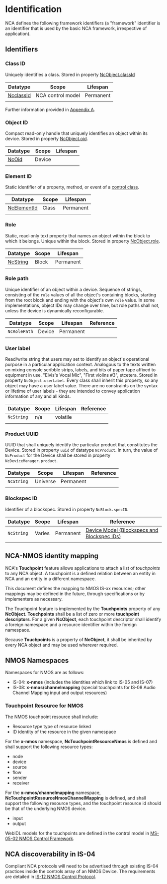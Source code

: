 # Identification

NCA defines the following framework identifiers (a "framework" identifier is an identifier that is used by the basic NCA framework, irrespective of application).

## Identifiers

### Class ID

Uniquely identifies a class. Stored in property [NcObject.classId](https://specs.amwa.tv/ms-05-02/branches/v1.0-dev/docs/Framework.html#ncobject)

| Datatype                                                                                     | Scope             | Lifespan  |
| -------------------------------------------------------------------------------------------  | ----------------- | ----------|
| [NcclassId](https://specs.amwa.tv/ms-05-02/branches/v1.0-dev/docs/Framework.html#ncclassid)  | NCA control model | Permanent |
|                                                                                              |                   |           |

Further information provided in [Appendix A](Appendix%20A%20-%20Class%20ID%20Format.md).

### Object ID

Compact read-only handle that uniquely identifies an object within its device. Stored in property [NcObject.oid](https://specs.amwa.tv/ms-05-02/branches/v1.0-dev/docs/Framework.html#ncobject).

| Datatype                                                                            | Scope    | Lifespan  |
| ----------------------------------------------------------------------------------- | -------- | --------- |
| [NcOid](https://specs.amwa.tv/ms-05-02/branches/v1.0-dev/docs/Framework.html#ncoid) | Device   |           |
|                                                                                     |          |           |

### Element ID

Static identifier of a property, method, or event of a [control class](https://specs.amwa.tv/ms-05-02/branches/v1.0-dev/docs/Framework.html#control-classes).

| Datatype                                                                                        | Scope    | Lifespan  |
| ----------------------------------------------------------------------------------------------- | -------- | --------  |
| [NcElementId](https://specs.amwa.tv/ms-05-02/branches/v1.0-dev/docs/Framework.html#ncelementid) | Class    | Permanent |
|                                                                                                 |          |           |

### Role

Static, read-only text property that names an object within the block to which it belongs. Unique within the block. Stored in property [NcObject.role](https://specs.amwa.tv/ms-05-02/branches/v1.0-dev/docs/Framework.html#ncobject).

| Datatype                                                                                    | Scope    | Lifespan  |
| ------------------------------------------------------------------------------------------- | -------- | --------  |
| [NcString](https://specs.amwa.tv/ms-05-02/branches/v1.0-dev/docs/Framework.html#primitives) | Block    | Permanent |
|                                                                                             |          |           |

### Role path

Unique identifier of an object within a device.  Sequence of strings, consisting of the `role` values of all the object's containing blocks, starting from the root block and ending with the object's own `role` value.
In some implementations, object IDs may change over time, but role paths shall not, unless the device is dynamically reconfigurable.

| Datatype     | Scope    | Lifespan  | Reference |
| ------------ | -------- | --------  | ---------------------------------------------------------------- |
| `NcRolePath` | Device   | Permanent |                                                                  |
|              |          |           |                                                                  |

### User label

Read/write string that users may set to identify an object's operational purpose in a particular application context. Analogous to the texts written on mixing console scribble strips, labels, and bits of paper tape affixed to equipment in use. "Elvis's Vocal Mic", "First violins #3", etcetera.  Stored in property `NcObject.userLabel`. Every class shall inherit this property, so any object may have a user label value.  There are no constraints on the syntax or lifetime of user labels - they are intended to convey application information of any and all kinds.

| Datatype     | Scope    | Lifespan  | Reference |
| ------------ | -------- | --------  | ---------------------------------------------------------------- |
| `NcString`   | n/a      | volatile  |                                                                  |
|              |          |           |                                                                  |

### Product UUID

UUID that shall uniquely identify the particular product that constitutes the Device. Stored in property `uuid` of datatype `NcProduct`.  In turn, the value of `NcProduct` for the Device shall be stored in property `NcDeviceManager.product`.

| Datatype        | Scope    | Lifespan  | Reference |
| --------------- | -------- | --------  | ---------------------------------------------------------------- |
| `NcString`| Universe | Permanent |                                                                  |
|                 |          |           |                                                                  |

### Blockspec ID

Identifier of a blockspec.  Stored in property `NcBlock.specID`.

| Datatype     | Scope    | Lifespan  | Reference |
| ------------ | -------- | --------  | ---------------------------------------------------------------- |
| `NcString`   | Varies   | Permanent |[Device Model (Blockspecs and Blockspec IDs)](Device%20Model.md#Blockspecs-and-Blockspec-IDs)|
|              |          |           |                                                                  |

## NCA-NMOS identity mapping

NCA's **Touchpoint** feature allows applications to attach a list of _touchpoints_ to any NCA object. A touchpoint is a defined relation between an entity in NCA and an entity in a different namespace.

This document defines the mapping to NMOS IS-xx resources; other mappings may be defined in the future, through specifications or by implementers as necessary.

The Touchpoint feature is implemented by the **Touchpoints** property of any **NcObject**. **Touchpoints** shall be a list of zero or more **touchpoint descriptors**. For a given **NcObject**, each touchpoint descriptor shall identify a foreign namespace and a resource identifier within the foreign namespace.

Because **Touchpoints** is a property of **NcObject**, it shall be inherited by every NCA object and may be used wherever required.

## NMOS Namespaces

Namespaces for NMOS are as follows:

- IS-04: **x-nmos** (includes the identities which link to IS-05 and IS-07)
- IS-08: **x-nmos/channelmapping** (special touchpoints for IS-08 Audio Channel Mapping input and output resources)

### Touchpoint Resource for NMOS

The NMOS touchpoint resource shall include:

- Resource type type of resource linked
- ID identity of the resource in the given namespace

For the **x-nmos** namespace, **NcTouchpointResourceNmos** is defined and shall support the following resource types:

- node
- device
- source
- flow
- sender
- receiver

For the **x-nmos/channelmapping** namespace, **NcTouchpointResourceNmosChannelMapping** is defined, and shall support the following resource types, and the touchpoint resource id should be that of the underlying NMOS device.

- input
- output

WebIDL models for the touchpoints are defined in the control model in [MS-05-02 NMOS Control Framework](https://specs.amwa.tv/ms-05-02).

## NCA discoverability in IS-04

Compliant NCA protocols will need to be advertised through existing IS-04 practices inside the controls array of an NMOS Device. The requirements are detailed in [IS-12 NMOS Control Protocol](https://specs.amwa.tv/is-12).
